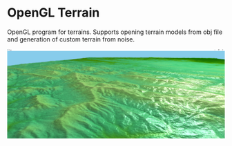 # OpenGL Terrain

OpenGL program for terrains.
Supports opening terrain models from obj file and generation of custom terrain from noise.

![Terrain](.github/assets/terrain.png 'Terrain')

